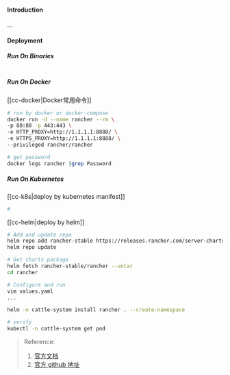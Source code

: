 #### Introduction
...


#### Deployment
##### Run On Binaries
```bash

```

##### Run On Docker
[[cc-docker|Docker常用命令]]
```bash
# run by docker or docker-compose
docker run -d --name rancher --rm \
-p 80:80 -p 443:443 \
-e HTTP_PROXY=http://1.1.1.1:8888/ \
-e HTTPS_PROXY=http://1.1.1.1:8888/ \
--privileged rancher/rancher

# get password
docker logs rancher |grep Password
```

##### Run On Kubernetes
[[cc-k8s|deploy by kubernetes manifest]]
```bash
# 
```

[[cc-helm|deploy by helm]]
```bash
# Add and update repo
helm repo add rancher-stable https://releases.rancher.com/server-charts/stable
helm repo update

# Get charts package
helm fetch rancher-stable/rancher --untar
cd rancher

# Configure and run
vim values.yaml
...

helm -n cattle-system install rancher . --create-namespace 

# verify
kubectl -n cattle-system get pod 
```



> Reference:
> 1. [官方文档](https://github.com/rancher/rke)
> 2. [官方 github 地址](https://github.com/rancher/rke)
